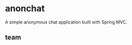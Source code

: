 anonchat
========

A simple anonymous chat application built with Spring MVC.

team
----
  <!-- Add a line like this:
  - yourusername
  -->
